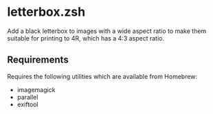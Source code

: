 # letterbox.zsh

Add a black letterbox to images with a wide aspect ratio to make them suitable for
printing to 4R, which has a 4:3 aspect ratio.

## Requirements

Requires the following utilities which are available from Homebrew:

- imagemagick
- parallel
- exiftool

